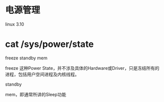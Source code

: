 # 电源管理



linux 3.10

# cat /sys/power/state 
freeze standby mem

freeze  这种Power State，并不涉及具体的Hardware或Driver，只是冻结所有的进程，包括用户空间进程及内核线程。

standby  

mem，即通常所讲的Sleep功能


